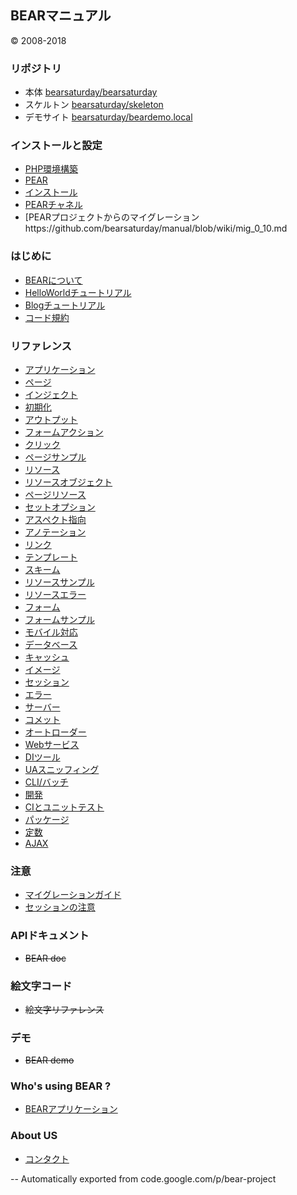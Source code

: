 ## BEARマニュアル ##

© 2008-2018

### リポジトリ ###
  * 本体 [bearsaturday/bearsaturday](https://github.com/bearsaturday/BEAR.Saturday)
  * スケルトン [bearsaturday/skeleton](https://github.com/bearsaturday/BEARSaturday.Skeleton)
  * デモサイト [bearsaturday/beardemo.local](https://github.com/bearsaturday/beardemo.local)

### インストールと設定 ###

  * [PHP環境構築](setup_osx.md)
  * [PEAR](user_pear.md)
  * [インストール](Install.md)
  * [PEARチャネル](http://bearsaturday.github.io/pear/)
  * [PEARプロジェクトからのマイグレーションhttps://github.com/bearsaturday/manual/blob/wiki/mig_0_10.md

### はじめに ###
  * [BEARについて](introduction.md)
  * [HelloWorldチュートリアル](HelloWorld.md)
  * [Blogチュートリアル](blog.md)
  * [コード規約](convention.md)

### リファレンス ###

  * [アプリケーション](application.md)
  * [ページ](page.md)
  * [インジェクト](onInject.md)
  * [初期化](onInit.md)
  * [アウトプット](onOutput.md)
  * [フォームアクション](onAction.md)
  * [クリック](click.md)
  * [ページサンプル](Page_Sample.md)
  * [リソース](resource.md)
  * [リソースオブジェクト](ro.md)
  * [ページリソース](page_resource.md)
  * [セットオプション](set_options.md)
  * [アスペクト指向](AOP.md)
  * [アノテーション](annotation.md)
  * [リンク](link.md)
  * [テンプレート](resource_template.md)
  * [スキーム](resource_scheme.md)
  * [リソースサンプル](Resource_Sample.md)
  * [リソースエラー](resource_error.md)
  * [フォーム](form.md)
  * [フォームサンプル](Form_Sample.md)
  * [モバイル対応](Mobile.md)
  * [データベース](db.md)
  * [キャッシュ](cache.md)
  * [イメージ](image.md)
  * [セッション](session.md)
  * [エラー](error.md)
  * [サーバー](server.md)
  * [コメット](orbited.md)
  * [オートローダー](autoloader.md)
  * [Webサービス](web_service.md)
  * [DIツール](dependency.md)
  * [UAスニッフィング](agent.md)
  * [CLI/バッチ](CLI.md)
  * [開発](debug.md)
  * [CIとユニットテスト](ci_and_test.md)
  * [パッケージ](package.md)
  * [定数](const.md)
  * [AJAX](ajax.md)
### 注意 ###
  * [マイグレーションガイド](migration.md)
  * [セッションの注意](caution_session.md)

### APIドキュメント ###
  * ~~BEAR doc~~

### 絵文字コード ###
  * ~~絵文字リファレンス~~
### デモ ###
  * ~~BEAR demo~~

### Who's using BEAR ? ###
  * [BEARアプリケーション](Whos_Using_BEAR.md)

### About US ###
  * [コンタクト](contact.md)
  

--
Automatically exported from code.google.com/p/bear-project

